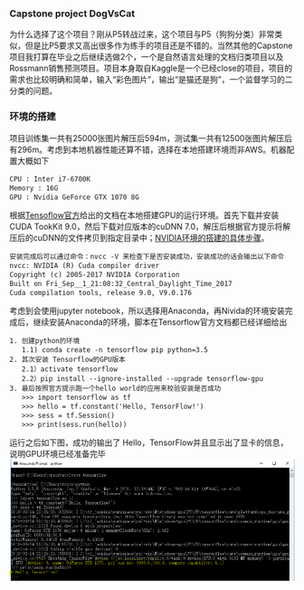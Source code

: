 ### Capstone project DogVsCat

为什么选择了这个项目？刚从P5转战过来，这个项目与P5（狗狗分类）非常类似，但是比P5要求又高出很多作为练手的项目还是不错的。当然其他的Capstone项目我打算在毕业之后继续选做2个，一个是自然语言处理的文档归类项目以及Rossmann销售预测项目。项目本身取自Kaggle是一个已经close的项目，项目的需求也比较明确和简单，输入“彩色图片”，输出“是猫还是狗”，一个监督学习的二分类的问题。


### 环境的搭建

项目训练集一共有25000张图片解压后594m，测试集一共有12500张图片解压后有296m。考虑到本地机器性能还算不错，选择在本地搭建环境而非AWS。机器配置大概如下
```
CPU : Inter i7-6700K
Memory : 16G
GPU : Nvidia GeForce GTX 1070 8G
```
根据[Tensoflow官方](https://tensorflow.google.cn/)给出的文档在本地搭建GPU的运行环境。首先下载并安装CUDA TookKit 9.0，然后下载对应版本的cuDNN 7.0，解压后根据官方提示将解压后的cuDNN的文件拷贝到指定目录中；[NVIDIA环境的搭建的具体步骤](http://docs.nvidia.com/cuda/cuda-installation-guide-microsoft-windows/ "Markdown")。
```
安装完成后可以通过命令：nvcc -V 来检查下是否安装成功，安装成功的话会输出以下命令
nvcc: NVIDIA (R) Cuda compiler driver
Copyright (c) 2005-2017 NVIDIA Corporation
Built on Fri_Sep__1_21:08:32_Central_Daylight_Time_2017
Cuda compilation tools, release 9.0, V9.0.176
```
考虑到会使用jupyter notebook，所以选择用Anaconda，再Nivida的环境安装完成后，继续安装Anaconda的环境，脚本在Tensorflow官方文档都已经详细给出
```
1. 创建python的环境 
   1.1) conda create -n tensorflow pip python=3.5
2. 其次安装 Tensorflow的GPU版本
   2.1）activate tensorflow
   2.2）pip install --ignore-installed --upgrade tensorflow-gpu
3. 最后按照官方提示跑一个hello world的应用来校验安装是否成功
   >>> import tensorflow as tf
   >>> hello = tf.constant('Hello, TensorFlow!')
   >>> sess = tf.Session()
   >>> print(sess.run(hello))
```
运行之后如下图，成功的输出了 Hello，TensorFlow并且显示出了显卡的信息，说明GPU环境已经准备完毕
![TF Hello World](images/tf_hello_world.PNG)

